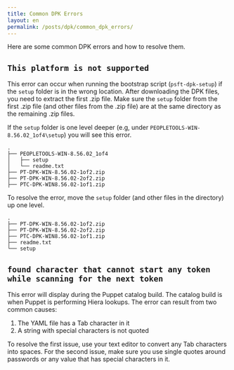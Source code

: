 ```yaml
---
title: Common DPK Errors
layout: en
permalink: /posts/dpk/common_dpk_errors/
---
```


Here are some common DPK errors and how to resolve them.

## `This platform is not supported`

This error can occur when running the bootstrap script (`psft-dpk-setup`) if the `setup` folder is in the wrong location. After downloading the DPK files, you need to extract the first .zip file. Make sure the `setup` folder from the first .zip file (and other files from the .zip file) are at the same directory as the remaining .zip files. 

If the `setup` folder is one level deeper (e.g, under `PEOPLETOOLS-WIN-8.56.02_1of4\setup`) you will see this error. 

    .
    ├── PEOPLETOOLS-WIN-8.56.02_1of4
    │   ├── setup
    │   └── readme.txt
    ├── PT-DPK-WIN-8.56.02-1of2.zip
    ├── PT-DPK-WIN-8.56.02-2of2.zip
    ├── PTC-DPK-WIN8.56.02-1of1.zip

To resolve the error, move the `setup` folder (and other files in the directory) up one level. 

    .
    ├── PT-DPK-WIN-8.56.02-1of2.zip
    ├── PT-DPK-WIN-8.56.02-2of2.zip
    ├── PTC-DPK-WIN8.56.02-1of1.zip
    ├── readme.txt
    └── setup


## `found character that cannot start any token while scanning for the next token`

This error will display during the Puppet catalog build. The catalog build is when Puppet is performing Hiera lookups. The error can result from two common causes:

1. The YAML file has a Tab character in it
1. A string with special characters is not quoted

To resolve the first issue, use your text editor to convert any Tab characters into spaces. For the second issue, make sure you use single quotes around passwords or any value that has special characters in it.